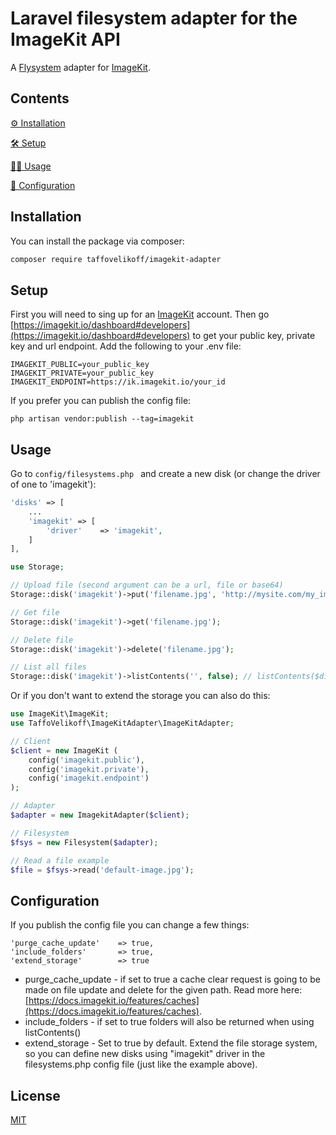 # Laravel filesystem adapter for the ImageKit API

A [Flysystem](https://flysystem.thephpleague.com/) adapter for [ImageKit](https://imagekit.io/).
## Contents

[⚙️ Installation](#installation)

[🛠️ Setup](#setup)

[👩‍💻 Usage](#usage)

[📐 Configuration](#configuration)


## Installation

You can install the package via composer:

``` bash
composer require taffovelikoff/imagekit-adapter
```

## Setup

First you will need to sing up for an [ImageKit](https://imagekit.io/) account. Then go [https://imagekit.io/dashboard#developers](https://imagekit.io/dashboard#developers) to get your public key, private key and url endpoint. Add the following to your .env file:

```
IMAGEKIT_PUBLIC=your_public_key
IMAGEKIT_PRIVATE=your_public_key
IMAGEKIT_ENDPOINT=https://ik.imagekit.io/your_id
```
If you prefer you can publish the config file:

```
php artisan vendor:publish --tag=imagekit
```
## Usage

Go to `config/filesystems.php ` and create a new disk (or change the driver of one to 'imagekit'):
```php
'disks' => [
    ...
    'imagekit' => [
        'driver'    => 'imagekit',
    ]
],
```
```php
use Storage; 

// Upload file (second argument can be a url, file or base64)
Storage::disk('imagekit')->put('filename.jpg', 'http://mysite.com/my_image.com');

// Get file
Storage::disk('imagekit')->get('filename.jpg');

// Delete file
Storage::disk('imagekit')->delete('filename.jpg');

// List all files 
Storage::disk('imagekit')->listContents('', false); // listContents($directoryName, $recursive)
```

Or if you don't want to extend the storage you can also do this:
```php
use ImageKit\ImageKit;
use TaffoVelikoff\ImageKitAdapter\ImageKitAdapter;

// Client
$client = new ImageKit (
    config('imagekit.public'),
    config('imagekit.private'),
    config('imagekit.endpoint')
);

// Adapter
$adapter = new ImagekitAdapter($client);

// Filesystem
$fsys = new Filesystem($adapter);

// Read a file example
$file = $fsys->read('default-image.jpg');
```


## Configuration
If you publish the config file you can change a few things:
```
'purge_cache_update'    => true,
'include_folders'       => true,
'extend_storage'        => true
```
* purge_cache_update - if set to true a cache clear request is going to be made on file update and delete for the given path. Read more here: [https://docs.imagekit.io/features/caches](https://docs.imagekit.io/features/caches).
* include_folders - if set to true folders will also be returned when using listContents()
* extend_storage - Set to true by default. Extend the file storage system, so you can define new disks using "imagekit" driver in the filesystems.php config file (just like the example above).

## License
[MIT](https://choosealicense.com/licenses/mit/)